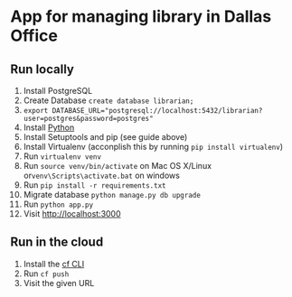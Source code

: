 # App for managing library in Dallas Office

## Run locally

1. Install PostgreSQL
1. Create Database `create database librarian;`
1. `export DATABASE_URL="postgresql://localhost:5432/librarian?user=postgres&password=postgres"`
1. Install [Python](http://docs.python-guide.org/en/latest/starting/installation/)
1. Install Setuptools and pip (see guide above)
1. Install Virtualenv (acconplish this by running `pip install virtualenv`)
1. Run `virtualenv venv`
1. Run `source venv/bin/activate` on Mac OS X/Linux or`venv\Scripts\activate.bat` on windows
1. Run `pip install -r requirements.txt`
1. Migrate database `python manage.py db upgrade`
1. Run `python app.py`
1. Visit [http://localhost:3000](http://localhost:3000)

## Run in the cloud

1. Install the [cf CLI](https://github.com/cloudfoundry/cli#downloads)
1. Run `cf push`
1. Visit the given URL
